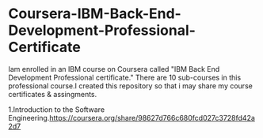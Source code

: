 # Coursera-IBM-Back-End-Development-Professional-Certificate
Iam enrolled in an IBM course on Coursera called "IBM Back End Development Professional certificate." There are 10 sub-courses in this professional course.I created this repository so that i may share my course certificates & assingments.

1.Introduction to the Software Engineering.https://coursera.org/share/98627d766c680fcd027c3728fd42a2d7
